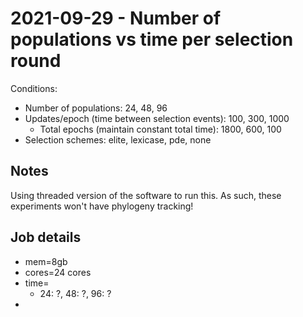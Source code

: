 # 2021-09-29 - Number of populations vs time per selection round

Conditions:

- Number of populations: 24, 48, 96
- Updates/epoch (time between selection events): 100, 300, 1000
  - Total epochs (maintain constant total time): 1800, 600, 100
- Selection schemes: elite, lexicase, pde, none

## Notes

Using threaded version of the software to run this. As such, these experiments won't have phylogeny tracking!

## Job details

- mem=8gb
- cores=24 cores
- time=
  - 24: ?, 48: ?, 96: ?
-